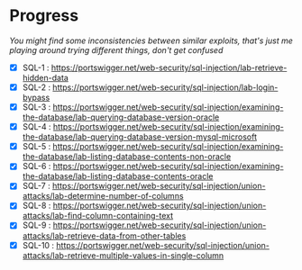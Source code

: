 # Progress

*You might find some inconsistencies between similar exploits, that's just me playing around trying different things, don't get confused*

  - [x] SQL-1 : https://portswigger.net/web-security/sql-injection/lab-retrieve-hidden-data
  - [x] SQL-2 : https://portswigger.net/web-security/sql-injection/lab-login-bypass
  - [x] SQL-3 : https://portswigger.net/web-security/sql-injection/examining-the-database/lab-querying-database-version-oracle
  - [x] SQL-4 : https://portswigger.net/web-security/sql-injection/examining-the-database/lab-querying-database-version-mysql-microsoft
  - [x] SQL-5 : https://portswigger.net/web-security/sql-injection/examining-the-database/lab-listing-database-contents-non-oracle
  - [x] SQL-6 : https://portswigger.net/web-security/sql-injection/examining-the-database/lab-listing-database-contents-oracle
  - [x] SQL-7 : https://portswigger.net/web-security/sql-injection/union-attacks/lab-determine-number-of-columns
  - [x] SQL-8 : https://portswigger.net/web-security/sql-injection/union-attacks/lab-find-column-containing-text
  - [x] SQL-9 : https://portswigger.net/web-security/sql-injection/union-attacks/lab-retrieve-data-from-other-tables
  - [x] SQL-10 : https://portswigger.net/web-security/sql-injection/union-attacks/lab-retrieve-multiple-values-in-single-column
